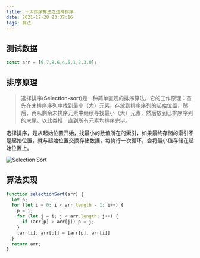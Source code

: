 ```yaml
---
title: 十大排序算法之选择排序
date: 2021-12-28 23:37:16
tags: 算法
---
```


<!-- more -->

## 测试数据

``` javascript
const arr = [9,7,8,6,4,5,1,2,3,0];
```

## 排序原理

> 选择排序(**Selection-sort**)是一种简单直观的排序算法。它的工作原理：首先在未排序序列中找到最小（大）元素，存放到排序序列的起始位置，然后，再从剩余未排序元素中继续寻找最小（大）元素，然后放到已排序序列的末尾。以此类推，直到所有元素均排序完毕。

选择排序，是从起始位置开始，找最小的数值所在的索引，如果最终存储的索引不是起始位置，就与起始位置交换存储数据，每执行一次循环，会将最小值存储在起始位置上。

![Selection Sort](/images/posts/20211118_排序算法汇总/SelectionSort.gif)

## 算法实现

``` javascript
function selectionSort(arr) {
  let p;
  for (let i = 0; i < arr.length - 1; i++) {
    p = i;
    for (let j = i; j < arr.length; j++) {
      if (arr[p] > arr[j]) p = j;
    }
    [arr[i], arr[p]] = [arr[p], arr[i]]
  }
  return arr;
}
```
